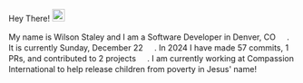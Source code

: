 Hey There! <img src="https://media.giphy.com/media/iigp4VDyf5dCLRlGkm/giphy.gif" width="22" height="22"/>

My name is Wilson Staley and I am a Software Developer in Denver, CO <img src="https://media.giphy.com/media/e0Uiyu70TXQAALdKP9/giphy-downsized-large.gif" width="16" height="16"/>.  It is currently Sunday, December 22 <img src="https://media.giphy.com/media/VDNDX5BhKKz0YsJkl0/giphy.gif" width="16" height="16"/>. In 2024 I have made 57 commits, 1 PRs, and contributed to 2 projects <img src="https://media.giphy.com/media/SvLQ270MWY0GpztVjo/giphy.gif" width="16" height="16"/>. I am currently working at Compassion International to help release children from poverty in Jesus' name! <img src="https://media.giphy.com/media/S3nZ8V9uemShxiWX8g/giphy.gif" width="16" height="16"/>
